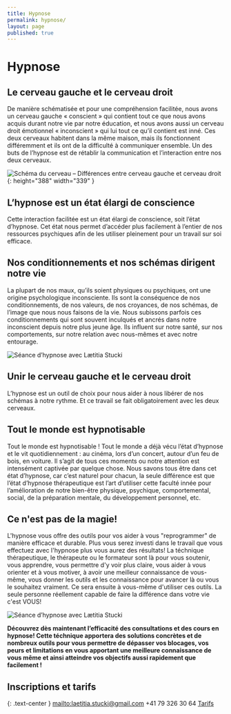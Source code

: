 ```yaml
---
title: Hypnose
permalink: hypnose/
layout: page
published: true
---
```


# Hypnose

## Le cerveau gauche et le cerveau droit

De manière schématisée et pour une compréhension facilitée, nous avons un cerveau gauche « conscient » qui contient tout ce que nous avons acquis durant notre vie par notre éducation, et nous avons aussi un cerveau droit émotionnel « inconscient » qui lui tout ce qu’il contient est inné. Ces deux cerveaux habitent dans la même maison, mais ils fonctionnent différemment et ils ont de la difficulté à communiquer ensemble. Un des buts de l’hypnose est de rétablir la communication et l’interaction entre nos deux cerveaux.

![Schéma du cerveau – Différences entre cerveau gauche et cerveau droit](../images/laetitia-stucki-schema-cerveau.jpg){: height="388" width="339" }

## L’hypnose est un état élargi de conscience

Cette interaction facilitée est un état élargi de conscience, soit l’état d’hypnose. Cet état nous permet d’accéder plus facilement à l’entier de nos ressources psychiques afin de les utiliser pleinement pour un travail sur soi efficace.

## Nos conditionnements et nos schémas dirigent notre vie

La plupart de nos maux, qu’ils soient physiques ou psychiques, ont une origine psychologique inconsciente. Ils sont la conséquence de nos conditionnements, de nos valeurs, de nos croyances, de nos schémas, de l’image que nous nous faisons de la vie. Nous subissons parfois ces conditionnements qui sont souvent inculqués et ancrés dans notre inconscient depuis notre plus jeune âge. Ils influent sur notre santé, sur nos comportements, sur notre relation avec nous-mêmes et avec notre entourage.

![Séance d’hypnose avec Lætitia Stucki](../images/laetitia-stucki-hypnose-006.jpg)


## Unir le cerveau gauche et le cerveau droit

L’hypnose est un outil de choix pour nous aider à nous libérer de nos schémas à notre rythme. Et ce travail se fait obligatoirement avec les deux cerveaux.

## Tout le monde est hypnotisable

Tout le monde est hypnotisable ! Tout le monde a déjà vécu l’état d’hypnose et le vit quotidiennement : au cinéma, lors d’un concert, autour d’un feu de bois, en voiture. Il s’agit de tous ces moments ou notre attention est intensément captivée par quelque chose. Nous savons tous être dans cet état d’hypnose, car c’est naturel pour chacun, la seule différence est que l’état d’hypnose thérapeutique est l’art d’utiliser cette faculté innée pour l’amélioration de notre bien-être physique, psychique, comportemental, social, de la préparation mentale, du développement personnel, etc.

## Ce n'est pas de la magie!

L'hypnose vous offre des outils pour vos aider à vous "reprogrammer" de manière efficace et durable. Plus vous serez investi dans le travail que vous effectuez avec l'hypnose plus vous aurez des résultats! La téchnique thérapeutique, le thérapeute ou le formateur sont là pour vous soutenir, vous apprendre, vous permettre d'y voir plus claire, vous aider à vous orienter et à vous motiver, à avoir une meilleur connaissance de vous-même, vous donner les outils et les connaissance pour avancer là ou vous le souhaitez vraiment. Ce sera ensuite à vous-même d'utiliser ces outils. La seule personne réellement capable de faire la différence dans votre vie c'est VOUS!


![Séance d’hypnose avec Lætitia Stucki](../images/laetitia-stucki-hypnose-005.jpg)

**Découvrez dès maintenant l’efficacité des consultations et des cours en hypnose! Cette téchnique apportera des solutions concrètes et de nombreux outils pour vous permettre de dépasser vos blocages, vos peurs et limitations en vous apportant une meilleure connaissance de vous même et ainsi atteindre vos objectifs aussi rapidement que facilement !**

## Inscriptions et tarifs

{: .text-center }
<mailto:laetitia.stucki@gmail.com>
<i class="fa fa-mobile"></i> +41 79 326 30 64
[Tarifs](https://laetitia-stucki.ch//tarifs/)

